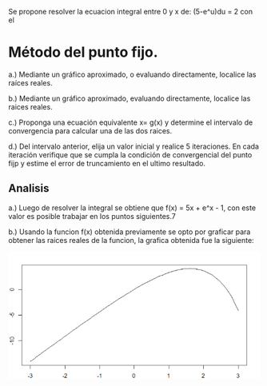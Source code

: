 Se propone resolver la ecuacion integral entre 0 y x de: (5-e^u)du = 2 con el
# Método del punto fijo.

a.) Mediante un gráfico aproximado, o evaluando directamente, localice las raíces
reales.

b.) Mediante un gráfico aproximado, evaluando directamente, localice las raices 
reales.

c.) Proponga una ecuación equivalente x= g(x) y determine el intervalo de
convergencia para calcular una de las dos raices.

d.) Del intervalo anterior, elija un valor inicial y realice 5 iteraciones. En
cada iteración verifique que se cumpla la condición de convergencial del punto fijp
y estime el error de truncamiento en el ultimo resultado.

## Analisis 


a.) Luego de resolver la integral se obtiene que f(x) = 5x + e^x - 1, con este 
valor es posible trabajar en los puntos siguientes.7

b.) Usando la funcion f(x) obtenida previamente se opto por graficar para 
obtener las raices reales de la funcion, la grafica obtenida fue la siguiente:


![d_t](d_t.png)

